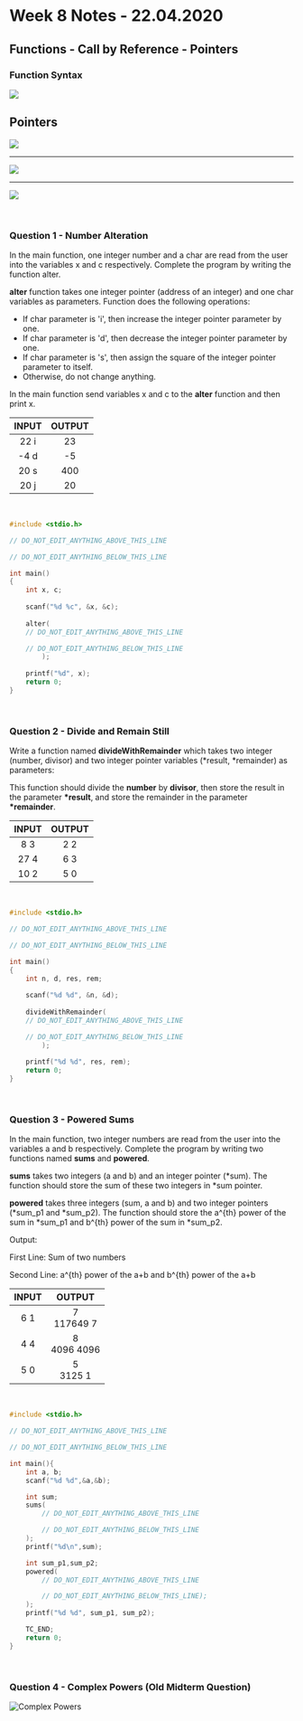 # Week 8 Notes - 22.04.2020

## Functions - Call by Reference - Pointers

### Function Syntax

<img src='https://www.geeksforgeeks.org/wp-content/uploads/Function-Prototype-in-c.png'/>

<br>

## Pointers

![](figures/W08-ptr1.png)

---

![](figures/W08-ptr2.png)

---

![](figures/W08-ptr3.png)

<br>

### Question 1 - Number Alteration

In the main function, one integer number and a char are read from the user into the variables x and c respectively. Complete the program by writing the function alter.

**alter** function takes one integer pointer (address of an integer) and one char variables as parameters. Function does the following operations:
* If char parameter is 'i', then increase the integer pointer parameter by one.
* If char parameter is 'd', then decrease the integer pointer parameter by one.
* If char parameter is 's', then assign the square of the integer pointer parameter to itself.
* Otherwise, do not change anything.

In the main function send variables x and c to the **alter** function and then print x.

|  INPUT  |  OUTPUT |
|:-------:|:-------:|
| 22 i | 23 |
| -4 d | -5 |
| 20 s | 400 |
| 20 j | 20 |

<br>

```c
#include <stdio.h>

// DO_NOT_EDIT_ANYTHING_ABOVE_THIS_LINE

// DO_NOT_EDIT_ANYTHING_BELOW_THIS_LINE

int main()
{
    int x, c;
    
    scanf("%d %c", &x, &c);
    
    alter(
    // DO_NOT_EDIT_ANYTHING_ABOVE_THIS_LINE

    // DO_NOT_EDIT_ANYTHING_BELOW_THIS_LINE
        );
        
    printf("%d", x);
    return 0;
}
```

<br>

### Question 2 - Divide and Remain Still

Write a function named **divideWithRemainder** which takes two integer (number, divisor) and two integer pointer variables (\*result, \*remainder) as parameters:

This function should divide the **number** by **divisor**, then store the result in the parameter **\*result**, and store the remainder in the parameter **\*remainder**.

|  INPUT  |  OUTPUT |
|:-------:|:-------:|
| 8 3 | 2 2 |
| 27 4 | 6 3 |
| 10 2 | 5 0 |

<br>

```c
#include <stdio.h>

// DO_NOT_EDIT_ANYTHING_ABOVE_THIS_LINE

// DO_NOT_EDIT_ANYTHING_BELOW_THIS_LINE

int main()
{
    int n, d, res, rem;
    
    scanf("%d %d", &n, &d);
    
    divideWithRemainder(
    // DO_NOT_EDIT_ANYTHING_ABOVE_THIS_LINE

    // DO_NOT_EDIT_ANYTHING_BELOW_THIS_LINE
        );
        
    printf("%d %d", res, rem);
    return 0;
}
```

<br>

### Question 3 - Powered Sums

In the main function, two integer numbers are read from the user into the variables a and b respectively. Complete the program by writing two functions named **sums** and **powered**.

**sums** takes two integers (a and b) and an integer pointer (\*sum). The function should store the sum of these two integers in \*sum pointer.

**powered** takes three integers (sum, a and b) and two integer pointers (\*sum_p1 and \*sum_p2). The function should store the a^{th} power of the sum in \*sum_p1 and b^{th} power of the sum in \*sum_p2. 

Output:

First Line: Sum of two numbers

Second Line: a^{th} power of the a+b and  b^{th} power of the a+b

|  INPUT  |  OUTPUT |
|:-------:|:-------:|
| 6 1 | 7<br>117649 7 |
| 4 4 | 8<br>4096 4096 |
| 5 0 | 5<br>3125 1 |

<br>

```c
#include <stdio.h>

// DO_NOT_EDIT_ANYTHING_ABOVE_THIS_LINE

// DO_NOT_EDIT_ANYTHING_BELOW_THIS_LINE

int main(){
	int a, b;
	scanf("%d %d",&a,&b);

	int sum;
	sums(
		// DO_NOT_EDIT_ANYTHING_ABOVE_THIS_LINE

		// DO_NOT_EDIT_ANYTHING_BELOW_THIS_LINE
	);
	printf("%d\n",sum);

	int sum_p1,sum_p2;
	powered(
		// DO_NOT_EDIT_ANYTHING_ABOVE_THIS_LINE

		// DO_NOT_EDIT_ANYTHING_BELOW_THIS_LINE);
	);
	printf("%d %d", sum_p1, sum_p2);

	TC_END;
    return 0;
}

```

<br>

### Question 4 - Complex Powers (Old Midterm Question)

![Complex Powers](figures/q_complex.png)
